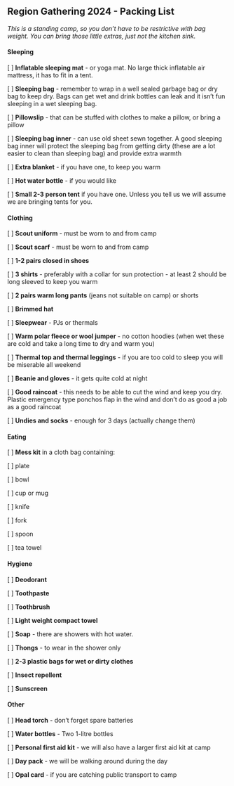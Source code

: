 ## Region Gathering 2024 - Packing List
*This is a standing camp, so you don’t have to be restrictive with bag weight. You can bring those little extras, just not the kitchen sink.*
#### Sleeping

[ ] **Inflatable sleeping mat** - or yoga mat. No large thick inflatable air mattress, it has to fit in a tent.

[ ] **Sleeping bag** - remember to wrap in a well sealed garbage bag or dry bag to keep dry.  Bags can get wet and drink bottles can leak and it isn’t fun sleeping in a wet sleeping bag.

[ ] **Pillowslip** - that can be stuffed with clothes to make a pillow, or bring a pillow

[ ] **Sleeping bag inner** - can use old sheet sewn together. A good sleeping bag inner will protect the sleeping bag from getting dirty (these are a lot easier to clean than sleeping bag) and provide extra warmth

[ ] **Extra blanket** - if you have one, to keep you warm

[ ] **Hot water bottle** - if you would like

[ ] **Small 2-3 person tent** if you have one.  Unless you tell us we will assume we are bringing tents for you.
#### Clothing

[ ] **Scout uniform** - must be worn to and from camp

[ ] **Scout scarf** - must be worn to and from camp

[ ] **1-2 pairs closed in shoes**

[ ] **3 shirts** - preferably with a collar for sun protection - at least 2 should be long sleeved to keep you warm

[ ] **2 pairs warm long pants** (jeans not suitable on camp) or shorts

[ ] **Brimmed hat**

[ ] **Sleepwear** - PJs or thermals 

[ ] **Warm polar fleece or wool jumper** - no cotton hoodies (when wet these are cold and take a long time to dry and warm you)

[ ] **Thermal top and thermal leggings** - if you are too cold to sleep you will be miserable all weekend

[ ] **Beanie and gloves** - it gets quite cold at night

[ ] **Good raincoat** - this needs to be able to cut the wind and keep you dry. Plastic emergency type ponchos flap in the wind and don’t do as good a job as a good raincoat

[ ] **Undies and socks** - enough for 3 days (actually change them)
#### Eating

[ ] **Mess kit** in a cloth bag containing:
	
[ ] plate
	
[ ] bowl
	
[ ] cup or mug
	
[ ] knife
	
[ ] fork
	
[ ] spoon
	
[ ] tea towel
#### Hygiene

[ ] **Deodorant**

[ ] **Toothpaste**

[ ] **Toothbrush**

[ ] **Light weight compact towel**

[ ] **Soap** - there are showers with hot water. 

[ ] **Thongs** - to wear in the shower only

[ ] **2-3 plastic bags for wet or dirty clothes**

[ ] **Insect repellent**

[ ] **Sunscreen**
#### Other

[ ] **Head torch** - don’t forget spare batteries

[ ] **Water bottles** - Two 1-litre bottles

[ ] **Personal first aid kit** - we will also have a larger first aid kit at camp

[ ] **Day pack** - we will be walking around during the day 

[ ] **Opal card** - if you are catching public transport to camp